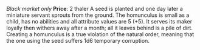 *Black market only*
**Price**: 2 thaler
A seed is planted and one day later a miniature servant sprouts from the ground. The homunculus is small as a child, has no abilities and all attribute values are 5 (+5). It serves its maker loyally then withers away after a month; all it leaves behind is a pile of dirt. Creating a homunculus is a true violation of the natural order, meaning that the one using the seed suffers 1d6 temporary corruption.